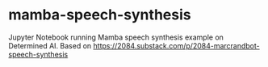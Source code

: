 # mamba-speech-synthesis
Jupyter Notebook running Mamba speech synthesis example on Determined AI. Based on https://2084.substack.com/p/2084-marcrandbot-speech-synthesis
